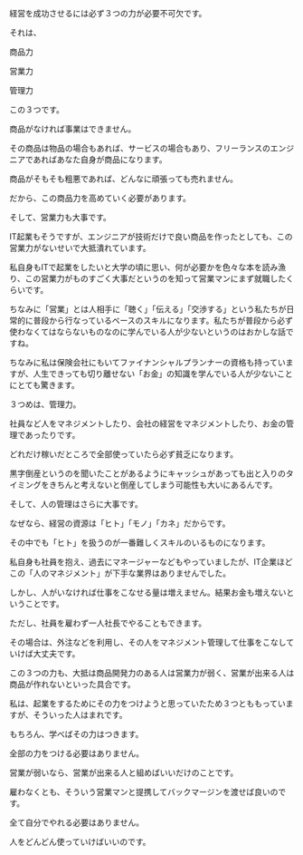 経営を成功させるには必ず３つの力が必要不可欠です。



 



それは、



商品力



営業力



管理力



この３つです。



 



商品がなければ事業はできません。



その商品は物品の場合もあれば、サービスの場合もあり、フリーランスのエンジニアであればあなた自身が商品になります。



商品がそもそも粗悪であれば、どんなに頑張っても売れません。



だから、この商品力を高めていく必要があります。



 



そして、営業力も大事です。



IT起業もそうですが、エンジニアが技術だけで良い商品を作ったとしても、この営業力がないせいで大抵潰れています。



私自身もITで起業をしたいと大学の頃に思い、何が必要かを色々な本を読み漁り、この営業力がものすごく大事だというのを知って営業マンにまず就職したくらいです。



ちなみに「営業」とは人相手に「聴く」「伝える」「交渉する」という私たちが日常的に普段から行なっているベースのスキルになります。私たちが普段から必ず使わなくてはならないものなのに学んでいる人が少ないというのはおかしな話ですね。



ちなみに私は保険会社にもいてファイナンシャルプランナーの資格も持っていますが、人生できっても切り離せない「お金」の知識を学んでいる人が少ないことにとても驚きます。



 



３つめは、管理力。



社員など人をマネジメントしたり、会社の経営をマネジメントしたり、お金の管理であったりです。



どれだけ稼いだところで全部使っていたら必ず貧乏になります。



黒字倒産というのを聞いたことがあるようにキャッシュがあっても出と入りのタイミングをきちんと考えないと倒産してしまう可能性も大いにあるんです。



そして、人の管理はさらに大事です。



 



なぜなら、経営の資源は「ヒト」「モノ」「カネ」だからです。



その中でも「ヒト」を扱うのが一番難しくスキルのいるものになります。



私自身も社員を抱え、過去にマネージャーなどもやっていましたが、IT企業ほどこの「人のマネジメント」が下手な業界はありませんでした。



しかし、人がいなければ仕事をこなせる量は増えません。結果お金も増えないということです。



ただし、社員を雇わず一人社長でやることもできます。



その場合は、外注などを利用し、その人をマネジメント管理して仕事をこなしていけば大丈夫です。



 



この３つの力も、大抵は商品開発力のある人は営業力が弱く、営業が出来る人は商品が作れないといった具合です。



私は、起業をするためにその力をつけようと思っていたため３つとももっていますが、そういった人はまれです。



 



もちろん、学べばその力はつきます。



全部の力をつける必要はありません。



営業が弱いなら、営業が出来る人と組めばいいだけのことです。



雇わなくとも、そういう営業マンと提携してバックマージンを渡せば良いのです。



 



全て自分でやれる必要はありません。



人をどんどん使っていけばいいのです。
